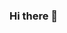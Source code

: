 ### Hi there 👋

<!--
**Aonmonomer/Aonmonomer** is a ✨ _special_ ✨ repository because its `README.md` (this file) appears on your GitHub profile.

Here are some ideas to get you started:

- 🔭 I’m currently working on a Human-Resource Management Systems that enable user to create, display, update and delete company and employee profiles.  
- 🌱 I’m currently learning React and MongoDb and the API axios that connects them. 
- 📫 How to reach me: You can reach me on my LinkedIn: https://www.linkedin.com/in/cedricmun/
- 😄 Pronouns: He / Him 
- ⚡ Fun fact: I am a Dota 2 fan! 
-->
